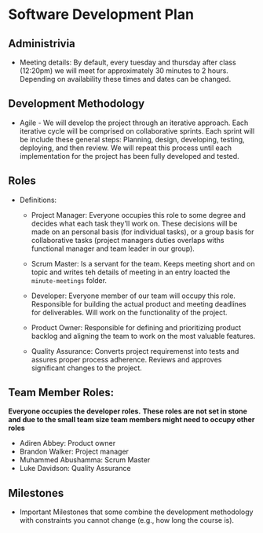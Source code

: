 # Software Development Plan

## Administrivia
* Meeting details: By default, every tuesday and thursday after class (12:20pm) we will meet for approximately 30 minutes to 2 hours. Depending on availability these times and dates can be changed. 

## Development Methodology
* Agile - We will develop the project through an iterative approach. Each iterative cycle will be comprised on collaborative sprints. Each sprint will be include these general steps: Planning, design, developing, testing, deploying, and then review. We will repeat this process until each implementation for the project has been fully developed and tested. 

## Roles
* Definitions:
    * Project Manager: Everyone occupies this role to some degree and decides what each task they'll work on. These decisions will be made on an personal basis (for individual tasks), or a group basis for collaborative tasks (project managers duties overlaps withs functional manager and team leader in our group).

    * Scrum Master:  Is a servant for the team. Keeps meeting short and on topic and writes teh details of meeting in an entry loacted the `minute-meetings` folder.

    * Developer: Everyone member of our team will occupy this role. Responsible for building the actual product and meeting deadlines for deliverables. Will work on the functionality of the project.

    * Product Owner: Responsible for defining and prioritizing product backlog and aligning the team to work on the most valuable features.

    * Quality Assurance: Converts project requiremenst into tests and assures proper process adherence. Reviews and approves significant changes to the project.  

## Team Member Roles:
**Everyone occupies the developer roles.**
**These roles are not set in stone and due to the small team size team members might need to occupy other roles**

* Adiren Abbey: Product owner 
* Brandon Walker: Project manager
* Muhammed Abushamma: Scrum Master
* Luke Davidson: Quality Assurance 

## Milestones
* Important Milestones that some combine the development methodology with constraints you cannot change (e.g., how long the course is).

